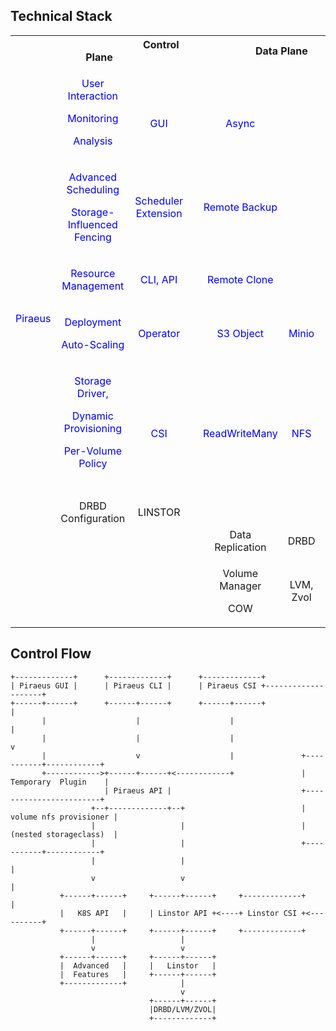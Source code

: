 ## Technical Stack

<table class="relative-table wrapped confluenceTable active-resizable" style="letter-spacing: 0px;"><colgroup><col style="width: 90px;" data-resize-pixel="90" data-resize-percent="11.74934725848564" data-offset-left="40" data-offset-right="130" /><col style="width: 169px;" data-resize-pixel="169" data-resize-percent="22.06266318537859" data-offset-left="130" data-offset-right="299" /><col style="width: 131px;" data-resize-pixel="131" data-resize-percent="17.10182767624021" data-offset-left="299" data-offset-right="430" /><col style="width: 47px;" data-resize-pixel="47" data-resize-percent="6.135770234986945" data-offset-left="430" data-offset-right="477" /><col style="width: 131px;" data-resize-pixel="131" data-resize-percent="17.10182767624021" data-offset-left="477" data-offset-right="608" /><col style="width: 106px;" data-resize-pixel="106" data-resize-percent="13.838120104438643" data-offset-left="608" data-offset-right="714" /><col style="width: 92px;" data-resize-pixel="92" data-resize-percent="12.010443864229766" data-offset-left="714" data-offset-right="806" /></colgroup><tbody><tr><th class="confluenceTh" colspan="3">&nbsp; &nbsp; &nbsp; &nbsp; &nbsp; &nbsp; &nbsp; &nbsp; &nbsp; &nbsp; &nbsp; &nbsp; &nbsp; &nbsp; &nbsp; &nbsp; &nbsp; &nbsp; &nbsp; &nbsp; &nbsp; &nbsp; &nbsp; Control Plane</th><th class="confluenceTh" rowspan="10"><br /></th><th class="confluenceTh" style="text-align: center;" colspan="3">Data Plane</th></tr><tr><td class="confluenceTd" rowspan="5"><p><br /></p><p><br /></p><p><br /></p><p><br /></p><p><br /></p><p style="text-align: center;"><span style="color: #0000ff;">Piraeus</span></p><p><br /></p></td><td class="confluenceTd" style="text-align: center;" colspan="1"><p><span style="color: #0000ff;">User Interaction</span></p><p><span style="color: #0000ff;">Monitoring</span></p><p><span style="color: #0000ff;">Analysis</span></p></td><td class="confluenceTd" style="text-align: center;" colspan="1"><p><br /></p><p><span style="color: #0000ff;">GUI</span></p></td><td class="confluenceTd" style="text-align: center;" colspan="1"><p><br /></p><p><span style="color: #0000ff;">Async</span></p></td><td class="confluenceTd" style="text-align: center;" colspan="1"><br /></td><td class="confluenceTd" rowspan="5"><p><br /></p><p><br /></p><p><br /></p><p><br /></p><p><br /></p><p style="text-align: center;"><span style="color: #0000ff;">Piraeus</span></p></td></tr><tr><td class="confluenceTd" style="text-align: center;" colspan="1"><p><span style="color: #0000ff;">Advanced Scheduling</span></p><p><span style="color: #0000ff;">Storage-Influenced Fencing</span></p></td><td class="confluenceTd" style="text-align: center;" colspan="1"><span style="color: #0000ff;">Scheduler Extension</span></td><td class="confluenceTd" style="text-align: center;" colspan="1"><p><span style="color: #0000ff;">Remote Backup</span></p></td><td class="confluenceTd" style="text-align: center;" colspan="1"><br /></td></tr><tr><td class="confluenceTd" style="text-align: center;" colspan="1"><p><span style="color: #0000ff;">Resource Management</span></p></td><td class="confluenceTd" style="text-align: center;" colspan="1"><span style="color: #0000ff;">CLI, API</span></td><td class="confluenceTd" style="text-align: center;" colspan="1"><span style="color: #0000ff;">Remote Clone</span></td><td class="confluenceTd" style="text-align: center;" colspan="1"><br /></td></tr><tr><td class="confluenceTd" style="text-align: center;"><p><span style="color: #0000ff;">Deployment</span></p><p><span style="color: #0000ff;">Auto-Scaling</span></p></td><td class="confluenceTd" style="text-align: center;"><p><span style="color: #0000ff;">Operator</span></p></td><td class="confluenceTd" style="text-align: center;" colspan="1"><p><span style="color: #0000ff;">S3 Object</span></p></td><td class="confluenceTd" style="text-align: center;" colspan="1"><p><span style="color: #0000ff;">Minio</span></p></td></tr><tr><td class="confluenceTd" style="text-align: center;"><p><span style="color: #0000ff;">Storage Driver,</span></p><p><span style="color: #0000ff;">Dynamic Provisioning</span></p><p><span style="color: #0000ff;">Per-Volume Policy</span></p></td><td class="confluenceTd" style="text-align: center;"><p><br /></p><p><span style="color: #0000ff;">CSI</span></p></td><td class="confluenceTd" style="text-align: center;" colspan="1"><p><br /></p><p><span style="color: #0000ff;">ReadWriteMany</span></p></td><td class="confluenceTd" style="text-align: center;" colspan="1"><p><br /></p><p><span style="color: #0000ff;">NFS</span></p></td></tr><tr><td class="confluenceTd" colspan="3"><br /></td><td class="confluenceTd" colspan="3"><br /></td></tr><tr><td class="confluenceTd" rowspan="3"><br /><br /><br /></td><td class="confluenceTd" style="text-align: center;">DRBD Configuration</td><td class="confluenceTd" style="text-align: center;">LINSTOR</td><td class="confluenceTd" style="text-align: center;" colspan="1"><br /></td><td class="confluenceTd" style="text-align: center;" colspan="1"><br /></td><td class="confluenceTd" rowspan="3"><br /><br /><br /></td></tr><tr><td class="confluenceTd" style="text-align: center;"><br /></td><td class="confluenceTd" style="text-align: center;"><br /></td><td class="confluenceTd" style="text-align: center;" colspan="1">Data Replication</td><td class="confluenceTd" style="text-align: center;" colspan="1">DRBD</td></tr><tr><td class="confluenceTd" style="text-align: center;"><br /></td><td class="confluenceTd" style="text-align: center;"><br /></td><td class="confluenceTd" style="text-align: center;" colspan="1"><p>Volume Manager</p><p>COW</p></td><td class="confluenceTd" style="text-align: center;" colspan="1">LVM, Zvol</td></tr></tbody></table>


## Control Flow
```
+-------------+      +-------------+      +-------------+
| Piraeus GUI |      | Piraeus CLI |      | Piraeus CSI +--------------------+
+------+------+      +------+------+      +------+------+                    |
       |                    |                    |                           |
       |                    |                    |                           v
       |                    v                    |               +-----------+------------+
       +------------>+------+------+<------------+               |   Temporary  Plugin    |
                     | Piraeus API |                             +------------------------+
                  +--+-------------+--+                          | volume nfs provisioner |
                  |                   |                          | (nested storageclass)  |
                  |                   |                          +-----------+------------+
                  |                   |                                      |
                  v                   v                                      |
           +------+------+     +------+------+     +-------------+           |
           |   K8S API   |     | Linstor API +<----+ Linstor CSI +<----------+
           +------+------+     +------+------+     +-------------+
                  |                   |
                  v                   v
           +------+------+     +------+------+
           |  Advanced   |     |   Linstor   |
           |  Features   |     +------+------+
           +-------------+            |
                                      v
                               +------+------+
                               |DRBD/LVM/ZVOL|
                               +-------------+
```
